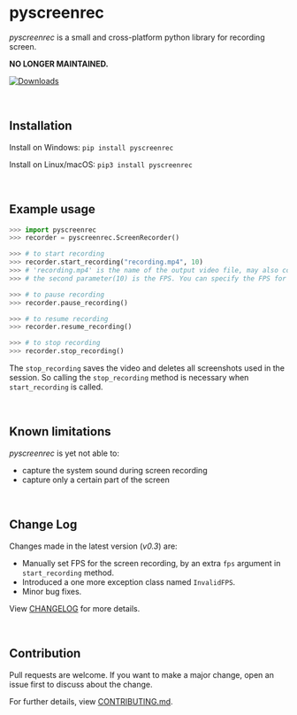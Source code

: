 # pyscreenrec

*pyscreenrec* is a small and cross-platform python library for recording screen.

**NO LONGER MAINTAINED.**

[![Downloads](https://pepy.tech/badge/pyscreenrec)](https://pepy.tech/project/pyscreenrec)

<br>

## Installation
Install on Windows: 
`pip install pyscreenrec`

Install on Linux/macOS: 
`pip3 install pyscreenrec`

<br>

## Example usage
``` python
>>> import pyscreenrec
>>> recorder = pyscreenrec.ScreenRecorder()

>>> # to start recording
>>> recorder.start_recording("recording.mp4", 10) 
>>> # 'recording.mp4' is the name of the output video file, may also contain full path like 'C:/Users/<user>/Videos/video.mp4'
>>> # the second parameter(10) is the FPS. You can specify the FPS for the screen recording using the second parameter. It must not be greater than 60.

>>> # to pause recording
>>> recorder.pause_recording()

>>> # to resume recording
>>> recorder.resume_recording()

>>> # to stop recording
>>> recorder.stop_recording()
```

The `stop_recording` saves the video and deletes all screenshots used in the session. 
So calling the `stop_recording` method is necessary when `start_recording` is called.


<br>

## Known limitations
*pyscreenrec* is yet not able to:
- capture the system sound during screen recording
- capture only a certain part of the screen

<br>

## Change Log
Changes made in the latest version (*v0.3*) are:
- Manually set FPS for the screen recording, by an extra `fps` argument in `start_recording` method.
- Introduced a one more exception class named `InvalidFPS`.
- Minor bug fixes.

View [CHANGELOG](https://github.com/shravanasati/pyscreenrec/blob/master/CHANGELOG) for more details.

<br>

## Contribution
Pull requests are welcome. If you want to make a major change, open an issue first to discuss about the change.

For further details, view [CONTRIBUTING.md](https://github.com/shravanasati/pyscreenrec/blob/master/CONTRIBUTING.md).